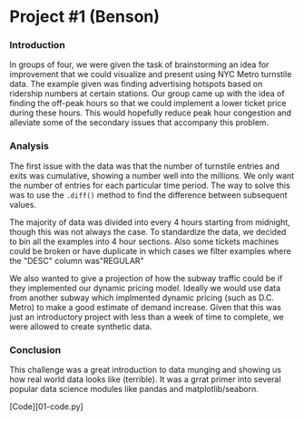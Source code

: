 # Project #1 (Benson)

### Introduction
In groups of four, we were given the task of brainstorming an idea for improvement that we could visualize and present using NYC Metro turnstile data. The example given was finding advertising hotspots based on ridership numbers at certain stations. Our group came up with the idea of finding the off-peak hours so that we could implement a lower ticket price during these hours. This would hopefully reduce peak hour congestion and alleviate some of the secondary issues that accompany this problem.


### Analysis
The first issue with the data was that the number of turnstile entries and exits was cumulative, showing a number well into the millions. We only want the number of entries for each particular time period. The way to solve this was to use the `.diff()` method to find the difference between subsequent values. 

The majority of data was divided into every 4 hours starting from midnight, though this was not always the case. To standardize the data, we decided to bin all the examples into 4 hour sections. 
Also some tickets machines could be broken or have duplicate in which cases we filter examples where the "DESC" column was"REGULAR"

We also wanted to give a projection of how the subway traffic could be if they implemented our dynamic pricing model. Ideally we would use data from another subway which implmented dynamic pricing (such as D.C. Metro) to make a good estimate of demand increase. Given that this was just an introductory project with less than a week of time to complete, we were allowed to create synthetic data.

### Conclusion
This challenge was a great introduction to data munging and showing us how real world data looks like (terrible). It was a grrat primer into several popular data science modules like pandas and matplotlib/seaborn. 

[Code][01-code.py]
